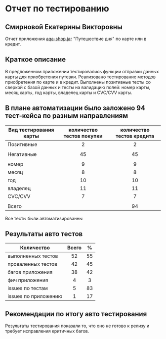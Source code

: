 # Отчет по тестированию
## Смирновой Екатерины Викторовны

Отчет приложения [aqa-shop.jar](artifacts/aqa-shop.jar) "Путешествие дня" по карте или в кредит.

## Краткое описание
В предложенном приложении тестировались функции отправки данных карты для приобретения путевки.
Реализовано тестирование методов приобретения по карте и в кредит.
Выполнены позитивные тесты со сверкой с базой данных и тесты на валидацию полей: номер карты, месяц карты, год карты, владелец карты и CVC/CVV карты.

## В плане автоматизации было заложено 94 тест-кейса по разным направлениям

| Вид тестирования карты | количество тестов покупки | количество тестов кредита |
|------------------------|:-------------------------:|:-------------------------:|
| Позитивные             |             2             |             2             |
|                        |
| Негативные             |            45             |            45             |
|                        |
| номер                  |             9             |             9             |
| месяц                  |             8             |             8             |
| год                    |            10             |            10             |
| владелец               |            11             |            11             |
| CVC/CVV                |             7             |             7             |
|                        |
| Всего                  |                           |            94             |

Все тесты были автоматизированны

## Результаты авто тестов
| Количество           | Всего |  %  |
|----------------------|:-----:|:---:|
| выполненных тестов   |  52   | 55  |
| проваленных тестов   |  42   | 45  |
| багов приложения     |  38   | 42  |
| фич приложения       |   4   |  3  |
| issues по тестам     |   5   | 83  |
| issues по приложению |   1   | 17  |

## Рекомендации по итогу авто тестирования
Результаты тестирования показали то, что оно не готово к релизу и требует исправления критичных багов.